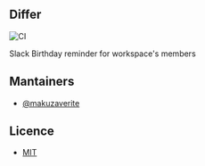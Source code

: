 ## Differ
![CI](https://github.com/makuzaverite/bd-reminder-bot/workflows/CI/badge.svg)

Slack Birthday reminder for workspace's members


<!--
[slack go](https://github.com/slack-go/slack)
[Article](https://chatbotsmagazine.com/relax-scale-slack-bots-with-ease-55e73018e316)
[Article](https://dev.to/arunx2/simple-slack-notification-with-golang-55i2)
-->


## Mantainers

- [@makuzaverite](github.com/makuzaverite)

## Licence

- [MIT](https://github.com/makuzaverite/bd-reminder-bot/blob/main/LICENSE)

